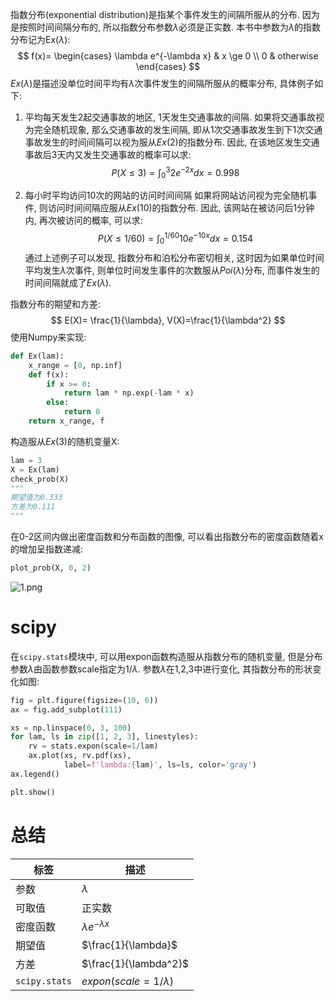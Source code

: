 指数分布(exponential distribution)是指某个事件发生的间隔所服从的分布. 因为是按照时间间隔分布的, 所以指数分布参数$\lambda$必须是正实数. 本书中参数为$\lambda$的指数分布记为Ex($\lambda$):
$$
f(x)=
\begin{cases}
    \lambda e^{-\lambda x} & x \ge 0 \\
    0 & otherwise
\end{cases}
$$
$Ex(\lambda)$是描述没单位时间平均有$\lambda$次事件发生的间隔所服从的概率分布, 具体例子如下:
1. 平均每天发生2起交通事故的地区, 1天发生交通事故的间隔.
如果将交通事故视为完全随机现象, 那么交通事故的发生间隔, 即从1次交通事故发生到下1次交通事故发生的时间间隔可以视为服从$Ex(2)$的指数分布. 因此, 在该地区发生交通事故后3天内又发生交通事故的概率可以求:
$$
P(X \leq 3) = \int_0^3 2e^{-2x}dx = 0.998
$$

2. 每小时平均访问10次的网站的访问时间间隔
如果将网站访问视为完全随机事件, 则访问时间间隔应服从$Ex(10)$的指数分布. 因此, 该网站在被访问后1分钟内, 再次被访问的概率, 可以求:
$$
P(X \le 1/60) = \int_0^{1/60}10e^{-10x}dx=0.154
$$
通过上述例子可以发现, 指数分布和泊松分布密切相关, 这时因为如果单位时间平均发生$\lambda$次事件, 则单位时间发生事件的次数服从$Poi(\lambda)$分布, 而事件发生的时间间隔就成了$Ex(\lambda)$.

指数分布的期望和方差:
$$
E(X)= \frac{1}{\lambda}, V(X)=\frac{1}{\lambda^2}
$$
使用Numpy来实现:
```python
def Ex(lam):
    x_range = [0, np.inf]
    def f(x):
        if x >= 0:
            return lam * np.exp(-lam * x)
        else:
            return 0
    return x_range, f
```
构造服从$Ex(3)$的随机变量X:
```python
lam = 3
X = Ex(lam)
check_prob(X)
"""
期望值为0.333
方差为0.111
"""
```
在0-2区间内做出密度函数和分布函数的图像, 可以看出指数分布的密度函数随着x的增加呈指数递减:
```python
plot_prob(X, 0, 2)
```
![1.png](1.png)
# scipy
在`scipy.stats`模块中, 可以用expon函数构造服从指数分布的随机变量, 但是分布参数$\lambda$由函数参数scale指定为$1/\lambda$. 参数$\lambda$在1,2,3中进行变化, 其指数分布的形状变化如图:
```python
fig = plt.figure(figsize=(10, 6))
ax = fig.add_subplot(111)

xs = np.linspace(0, 3, 100)
for lam, ls in zip([1, 2, 3], linestyles):
    rv = stats.expon(scale=1/lam)
    ax.plot(xs, rv.pdf(xs),
            label=f'lambda:{lam}', ls=ls, color='gray')
ax.legend()

plt.show()
```

# 总结
标签|描述
--|--
参数|$\lambda$
可取值|正实数
密度函数|$\lambda e^{-\lambda x}$
期望值|$\frac{1}{\lambda}$
方差|$\frac{1}{\lambda^2}$
`scipy.stats`|$expon(scale=1/\lambda)$